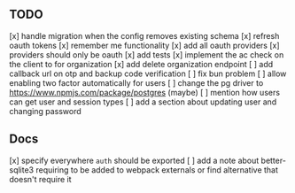 ## TODO
[x] handle migration when the config removes existing schema
[x] refresh oauth tokens
[x] remember me functionality
[x] add all oauth providers
[x] providers should only be oauth
[x] add tests
[x] implement the ac check on the client to for organization
[x] add delete organization endpoint
[ ] add callback url on otp and backup code verification
[ ] fix bun problem
[ ] allow enabling two factor automatically for users
[ ] change the pg driver to https://www.npmjs.com/package/postgres (maybe)
[ ] mention how users can get user and session types
[ ] add a section about updating user and changing password


## Docs
[x] specify everywhere `auth` should be exported
[ ] add a note about better-sqlite3 requiring to be added to webpack externals or find alternative that doesn't require it
